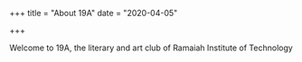 +++
title = "About 19A"
date = "2020-04-05"

+++

Welcome to 19A, the literary and art club of Ramaiah Institute of Technology

